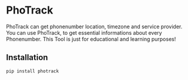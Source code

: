 # PhoTrack
PhoTrack can get phonenumber location, timezone and service provider. You can use PhoTrack, to get essential informations about every Phonenumber. This Tool is just for educational and learning purposes!

## Installation

```
pip install photrack
```
